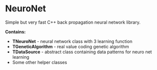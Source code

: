 # NeuroNet
Simple but very fast C++ back propagation neural network library.

**Contains:**
  - **TNeuroNet** - neural network class with 3 learning function
  - **TGeneticAlgorithm** - real value coding genetic algorithm
  - **TDataSource** - abstract class containing data patterns for neuro net learning
  - Some other helper classes
